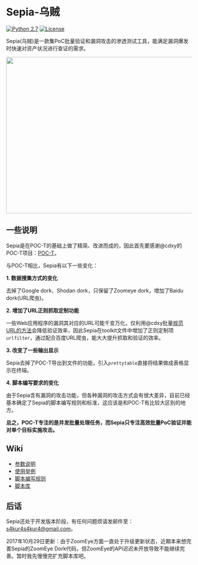 # Sepia-乌贼
[![Python 2.7](https://img.shields.io/badge/python-2.7-red.svg)](https://www.python.org/) [![License](https://img.shields.io/badge/license-GPLv2-blue.svg)](https://github.com/S4kur4/Sepia/blob/master/LICENSE)

Sepia(乌贼)是一款集PoC批量验证和漏洞攻击的渗透测试工具，能满足漏洞爆发时快速对资产状况进行查证的需求。

<img src="https://i.loli.net/2017/08/27/59a268fc4eccb.png" width="600" height="424">

## 一些说明
Sepia是在POC-T的基础上做了精简、改进而成的，因此首先要感谢@cdxy的POC-T项目：[POC-T](https://github.com/Xyntax/POC-T)。

与POC-T相比，Sepia有以下一些变化：

**1. 数据搜集方式的变化**

去掉了Google dork、Shodan dork，只保留了Zoomeye dork，增加了Baidu dork(URL爬虫)。

**2. 增加了URL正则抓取定制功能**

一些Web应用程序的漏洞其对应的URL可能千变万化，仅利用@cdxy批量[规范URL的方法](https://www.cdxy.me/?p=640)会降低验证效率，因此Sepia在toolkit文件中增加了正则定制项`urlfilter`，通过配合百度URL爬虫，能大大提升抓取和验证的效率。

**3. 改变了一些输出显示**

Sepia去掉了POC-T导出到文件的功能，引入`prettytable`直接将结果做成表格显示在终端。

**4. 脚本编写要求的变化**

由于Sepia含有漏洞的攻击功能，但各种漏洞的攻击方式会有很大差异，目前已经基本确定了Sepia的脚本编写规则和标准，这应该是和POC-T有比较大区别的地方。

**总之，POC-T专注的是并发批量处理任务，而Sepia只专注高效批量PoC验证并能对单个目标实施攻击。**

## Wiki

* [参数说明](https://github.com/S4kur4/Sepia/wiki/参数说明)
* [使用举例](https://github.com/S4kur4/Sepia/wiki/使用举例)
* [脚本编写规则](https://github.com/S4kur4/Sepia/wiki/脚本编写规则)
* [脚本库](https://github.com/S4kur4/Sepia/wiki/脚本库)

## 后话

Sepia还处于开发版本阶段，有任何问题烦请发邮件至：[s4kur4s4kur4@gmail.com](mailto:s4kur4s4kur4@gmail.com?Subject=Hello%20S4kur4)。

2017年10月29日更新：由于ZoomEye方面一直处于升级更新状态，近期本来想完善Sepia的ZoomEye Dork代码，但ZoomEye的API迟迟未开放导致不能继续完善。暂时我先慢慢完扩充脚本库吧。

